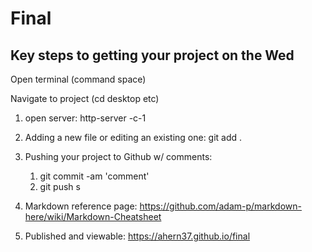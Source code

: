# Final #
## Key steps to getting your project on the Wed ##
Open terminal (command space)

Navigate to project (cd desktop etc)

1. open server:
	http-server -c-1

2. Adding a new file or editing an existing one:
	git add .

3. Pushing your project to Github w/ comments:
	1. git commit -am 'comment'
	2. git push s

4. Markdown reference page:
https://github.com/adam-p/markdown-here/wiki/Markdown-Cheatsheet

5. Published and viewable:
https://ahern37.github.io/final